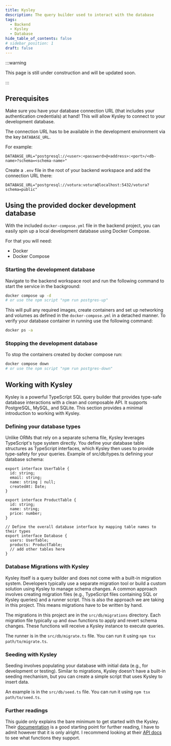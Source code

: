 ```yaml
---
title: Kysley
description: The query builder used to interact with the database
tags:
  - Backend
  - Kysley
  - Database
hide_table_of_contents: false
# sidebar_position: 1
draft: false
---
```


:::warning

This page is still under construction and will be updated soon.

:::

## Prerequisites

Make sure you have your database connection URL (that includes your authentication credentials) at hand! This will allow
Kysley to connect to your development database.

The connection URL has to be available in the development environment via the key `DATABASE_URL`.

For example:

```dotenv
DATABASE_URL="postgresql://<user>:<password>@<address>:<port>/<db-name>?schema=<schema-name>"
```

Create a `.env` file in the root of your backend workspace and add the connection URL there:

```dotenv
DATABASE_URL="postgresql://votura:votura@localhost:5432/votura?schema=public"
```

## Using the provided docker development database

With the included `docker-compose.yml` file in the backend project, you can easily spin up a local development database
using Docker Compose.

For that you will need:

- Docker
- Docker Compose

### Starting the development database

Navigate to the backend workspace root and run the following command to start the service in the background:

```bash
docker compose up -d
# or use the npm script "npm run postgres-up"
```

This will pull any required images, create containers and set up networking and volumes as defined in the
`docker-compose.yml` in a detached manner. To verify your database container in running use the following command:

```bash
docker ps -a
```

### Stopping the development database

To stop the containers created by docker compose run:

```bash
docker compose down
# or use the npm script "npm run postgres-down"
```

## Working with Kysley

Kysley is a powerful TypeScript SQL query builder that provides type-safe database interactions with a clean and composable API.
It supports PostgreSQL, MySQL, and SQLite. This section provides a minimal introduction to working with Kysley.

### Defining your database types

Unlike ORMs that rely on a separate schema file, Kysley leverages TypeScript's type system directly.
You define your database table structures as TypeScript interfaces, which Kysley then uses to provide type-safety for your queries.
Example of src/db/types.ts defining your database schema:

```prisma
export interface UserTable {
  id: string;
  email: string;
  name: string | null;
  createdAt: Date;
}

export interface ProductTable {
  id: string;
  name: string;
  price: number;
}

// Define the overall database interface by mapping table names to their types
export interface Database {
  users: UserTable;
  products: ProductTable;
  // add other tables here
}
```

### Database Migrations with Kysley

Kysley itself is a query builder and does not come with a built-in migration system.
Developers typically use a separate migration tool or build a custom solution using Kysley to manage schema changes.
A common approach involves creating migration files (e.g., TypeScript files containing SQL or Kysley queries) and a runner script.
This is also the approach we are taking in this project.
This means migrations have to be written by hand.

The migrations in this project are in the `src/db/migrations` directory.
Each migration file typically `up` and `down` functions to apply and revert schema changes. These functions will receive a Kysley instance to execute queries.

The runner is in the `src/db/migrate.ts` file.
You can run it using `npm tsx path/to/migrate.ts`.

### Seeding with Kysley

Seeding involves populating your database with initial data (e.g., for development or testing). Similar to migrations, Kysley doesn't have a built-in seeding mechanism, but you can create a simple script that uses Kysley to insert data.

An example is in the `src/db/seed.ts` file.
You can run it using `npm tsx path/to/seed.ts`.

### Further readings

This guide only explains the bare minimum to get started with the Kysley.
Their [documentation](https://kysely.dev/docs/intro) is a good starting point for further reading, I have to admit however that it is only alright.
I recommend looking at their [API docs](https://kysely-org.github.io/kysely-apidoc/) to see what functions they support.
